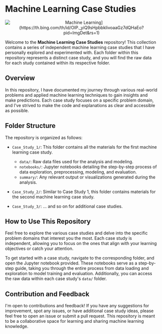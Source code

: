 # Machine Learning Case Studies
<div style="text-align:center">
  <img src="[https://via.placeholder.com/600x400" alt="Machine Learning](https://th.bing.com/th/id/OIP._yiQ9sHpbbkIivoaaGz7dQHaEo?pid=ImgDet&rs=1)">
</div>


Welcome to the **Machine Learning Case Studies** repository! This collection contains a series of independent machine learning case studies that I have personally explored and experimented with. Each folder within this repository represents a distinct case study, and you will find the raw data for each study contained within its respective folder.

## Overview

In this repository, I have documented my journey through various real-world problems and applied machine learning techniques to gain insights and make predictions. Each case study focuses on a specific problem domain, and I've strived to make the code and explanations as clear and accessible as possible.

## Folder Structure

The repository is organized as follows:

- `Case_Study_1/`: This folder contains all the materials for the first machine learning case study.
  - `data/`: Raw data files used for the analysis and modeling.
  - `notebooks/`: Jupyter notebooks detailing the step-by-step process of data exploration, preprocessing, modeling, and evaluation.
  - `summary/`: Any relevant output or visualizations generated during the analysis.

- `Case_Study_2/`: Similar to Case Study 1, this folder contains materials for the second machine learning case study.

- `Case_Study_3/`: ... and so on for additional case studies.

## How to Use This Repository

Feel free to explore the various case studies and delve into the specific problem domains that interest you the most. Each case study is independent, allowing you to focus on the ones that align with your learning objectives or catch your attention.

To get started with a case study, navigate to the corresponding folder, and open the Jupyter notebook provided. These notebooks serve as a step-by-step guide, taking you through the entire process from data loading and exploration to model training and evaluation. Additionally, you can access the raw data within each case study's `data/` folder.

## Contribution and Feedback

I'm open to contributions and feedback! If you have any suggestions for improvement, spot any issues, or have additional case study ideas, please feel free to open an issue or submit a pull request. This repository is meant to be a collaborative space for learning and sharing machine learning knowledge.

